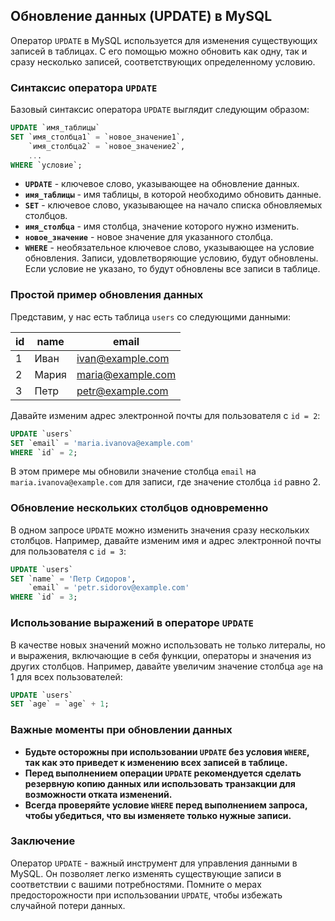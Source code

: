 ## Обновление данных (UPDATE) в MySQL

Оператор `UPDATE` в MySQL используется для изменения существующих записей в таблицах.  С его помощью можно обновить как одну, так и сразу несколько записей, соответствующих определенному условию. 

### Синтаксис оператора `UPDATE`

Базовый синтаксис оператора `UPDATE` выглядит следующим образом:

```sql
UPDATE `имя_таблицы`
SET `имя_столбца1` = `новое_значение1`,
    `имя_столбца2` = `новое_значение2`,
    ...
WHERE `условие`;
```

* **`UPDATE`** - ключевое слово, указывающее на обновление данных.
* **`имя_таблицы`** - имя таблицы, в которой необходимо обновить данные.
* **`SET`** - ключевое слово, указывающее на начало списка обновляемых столбцов.
* **`имя_столбца`** - имя столбца, значение которого нужно изменить.
* **`новое_значение`** - новое значение для указанного столбца.
* **`WHERE`** - необязательное ключевое слово, указывающее на условие обновления. Записи, удовлетворяющие условию, будут обновлены. Если условие не указано, то будут обновлены все записи в таблице.

### Простой пример обновления данных

Представим, у нас есть таблица `users` со следующими данными:

| id | name | email |
|---|---|---|
| 1 | Иван | ivan@example.com |
| 2 | Мария | maria@example.com |
| 3 | Петр | petr@example.com |

Давайте изменим адрес электронной почты для пользователя с `id = 2`:

```sql
UPDATE `users`
SET `email` = 'maria.ivanova@example.com'
WHERE `id` = 2;
```

В этом примере мы обновили значение столбца `email` на `maria.ivanova@example.com` для записи, где значение столбца `id` равно 2.

### Обновление нескольких столбцов одновременно

В одном запросе `UPDATE` можно изменить значения сразу нескольких столбцов. Например, давайте изменим имя и адрес электронной почты для пользователя с `id = 3`:

```sql
UPDATE `users`
SET `name` = 'Петр Сидоров',
    `email` = 'petr.sidorov@example.com'
WHERE `id` = 3;
```

### Использование выражений в операторе `UPDATE`

В качестве новых значений можно использовать не только литералы, но и выражения, включающие в себя функции, операторы и значения из других столбцов. Например, давайте увеличим значение столбца `age` на 1 для всех пользователей:

```sql
UPDATE `users`
SET `age` = `age` + 1;
```

### Важные моменты при обновлении данных

* **Будьте осторожны при использовании `UPDATE` без условия `WHERE`, так как это приведет к изменению всех записей в таблице.** 
* **Перед выполнением операции `UPDATE` рекомендуется сделать резервную копию данных или использовать транзакции для возможности отката изменений.**
* **Всегда проверяйте условие `WHERE` перед выполнением запроса, чтобы убедиться, что вы изменяете только нужные записи.**

### Заключение

Оператор `UPDATE` - важный инструмент для управления данными в MySQL. Он позволяет легко изменять существующие записи в соответствии с вашими потребностями. Помните о мерах предосторожности при использовании `UPDATE`, чтобы избежать случайной потери данных. 
